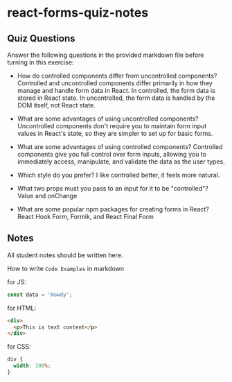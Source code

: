 # react-forms-quiz-notes

## Quiz Questions

Answer the following questions in the provided markdown file before turning in this exercise:

- How do controlled components differ from uncontrolled components?
  Controlled and uncontrolled components differ primarily in how they manage and handle form data in React. In controlled, the form data is stored in React state. In uncontrolled, the form data is handled by the DOM itself, not React state.

- What are some advantages of using uncontrolled components?
  Uncontrolled components don't require you to maintain form input values in React's state, so they are simpler to set up for basic forms.

- What are some advantages of using controlled components?
  Controlled components give you full control over form inputs, allowing you to immediately access, manipulate, and validate the data as the user types.

- Which style do you prefer?
  I like controlled better, it feels more natural.

- What two props must you pass to an input for it to be "controlled"?
  Value and onChange

- What are some popular npm packages for creating forms in React?
  React Hook Form, Formik, and React Final Form

## Notes

All student notes should be written here.

How to write `Code Examples` in markdown

for JS:

```javascript
const data = 'Howdy';
```

for HTML:

```html
<div>
  <p>This is text content</p>
</div>
```

for CSS:

```css
div {
  width: 100%;
}
```
